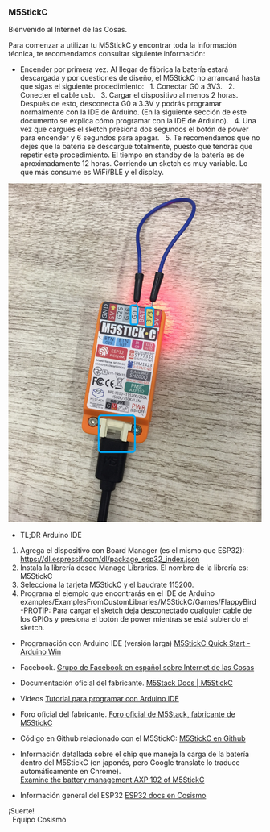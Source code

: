 ### M5StickC

Bienvenido al Internet de las Cosas.

Para comenzar a utilizar tu M5StickC y encontrar toda la información técnica, te recomendamos consultar siguiente información:

* Encender por primera vez. Al llegar de fábrica la batería estará descargada y por cuestiones de diseño, el M5StickC no arrancará hasta que sigas el siguiente procedimiento: 
&nbsp;&nbsp;1. Conectar G0 a 3V3. 
&nbsp;&nbsp;2. Conecter el cable usb. 
&nbsp;&nbsp;3. Cargar el dispositivo al menos 2 horas. Después de esto, desconecta G0 a 3.3V y podrás programar normalmente con la IDE de Arduino. (En la siguiente sección de este documento se explica cómo programar con la IDE de Arduino).
&nbsp;&nbsp;4. Una vez que cargues el sketch presiona dos segundos el botón de power para encender y 6 segundos para apagar. 
&nbsp;&nbsp;5. Te recomendamos que no dejes que la batería se descargue totalmente, puesto que tendrás que repetir este procedimiento.  El tiempo en standby  de la batería es de aproximadamente 12 horas. Corriendo un sketch es muy variable. Lo que más consume es WiFi/BLE y el display.

![m5stick](m5stickc_05.jpg)  
  
* TL;DR  Arduino IDE
1. Agrega el dispositivo con Board Manager (es el mismo que ESP32):
     https://dl.espressif.com/dl/package_esp32_index.json
2. Instala la librería desde Manage Libraries. El nombre de la librería es: 
        M5StickC
3. Selecciona la tarjeta M5StickC y el baudrate 115200.
4. Programa el ejemplo que encontrarás en el IDE de Arduino examples/ExamplesFromCustomLibraries/M5StickC/Games/FlappyBird   
-PROTIP: Para cargar el sketch deja desconectado cualquier cable de los GPIOs y presiona el botón de power mientras se está subiendo el sketch.  

* Programación con Arduino IDE (versión larga)
[M5StickC Quick Start - Arduino Win](https://docs.m5stack.com/#/en/quick_start/m5stickc/m5stickc_quick_start_with_arduino_Windows?id=_2-install-esp32-boards-manager)

* Facebook.
[Grupo de Facebook en español sobre Internet de las Cosas](https://www.facebook.com/groups/724628401049648/)

* Documentación oficial del fabricante.
[M5Stack Docs | M5StickC](https://docs.m5stack.com/#/en/core/m5stickc)

* Videos
[Tutorial para programar con Arduino IDE](https://www.youtube.com/watch?v=ppXkl0046dc)

* Foro oficial del fabricante.
[Foro oficial de M5Stack, fabricante de M5StickC](http://community.m5stack.com/)

* Código en Github relacionado con el M5StickC:
[M5StickC en Github](https://github.com/search?q=m5stickc)

* Información detallada sobre el chip que maneja la carga de la batería dentro del M5StickC (en japonés, pero Google translate lo traduce automáticamente en Chrome).  
[Examine the battery management AXP 192 of M5StickC](https://lang-ship.com/blog/?p=523#GetWarningLeve_006)

* Información general del ESP32
[ESP32 docs en Cosismo](https://cosismo.github.io/esp32-devkit/)



¡Suerte!  
&nbsp;&nbsp;Equipo Cosismo
